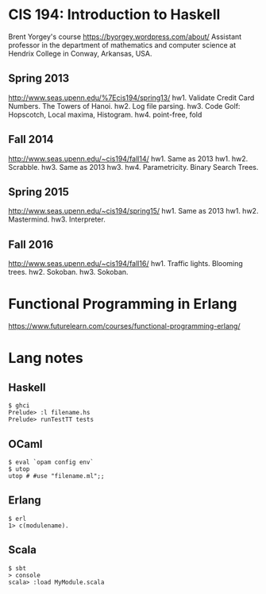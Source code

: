 # CIS 194: Introduction to Haskell
Brent Yorgey's course
https://byorgey.wordpress.com/about/
Assistant professor in the department of mathematics and computer science at Hendrix College in Conway, Arkansas, USA.

## Spring 2013
http://www.seas.upenn.edu/%7Ecis194/spring13/
hw1. Validate Credit Card Numbers. The Towers of Hanoi.
hw2. Log file parsing.
hw3. Code Golf: Hopscotch, Local maxima, Histogram.
hw4. point-free, fold

## Fall 2014
http://www.seas.upenn.edu/~cis194/fall14/
hw1. Same as 2013 hw1.
hw2. Scrabble.
hw3. Same as 2013 hw3.
hw4. Parametricity. Binary Search Trees.

## Spring 2015
http://www.seas.upenn.edu/~cis194/spring15/
hw1. Same as 2013 hw1.
hw2. Mastermind.
hw3. Interpreter.

## Fall 2016
http://www.seas.upenn.edu/~cis194/fall16/
hw1. Traffic lights. Blooming trees.
hw2. Sokoban.
hw3. Sokoban.


# Functional Programming in Erlang
https://www.futurelearn.com/courses/functional-programming-erlang/


# Lang notes

## Haskell
```
$ ghci
Prelude> :l filename.hs
Prelude> runTestTT tests
```

## OCaml
```
$ eval `opam config env`
$ utop
utop # #use "filename.ml";;
```

## Erlang
```
$ erl
1> c(modulename).
```

## Scala
```
$ sbt
> console
scala> :load MyModule.scala
```
